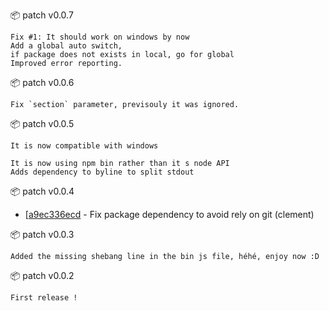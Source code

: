 :package: patch v0.0.7

```
Fix #1: It should work on windows by now
Add a global auto switch,
if package does not exists in local, go for global
Improved error reporting.
```

:package: patch v0.0.6

```
Fix `section` parameter, previsouly it was ignored.
```

:package: patch v0.0.5

```
It is now compatible with windows

It is now using npm bin rather than it s node API
Adds dependency to byline to split stdout
```

:package: patch v0.0.4

* [[a9ec336ecd](https://github.com/maboiteaspam/showusage/commit/a9ec336ecd) - Fix package dependency to avoid rely on git (clement) 

:package: patch v0.0.3

```
Added the missing shebang line in the bin js file, héhé, enjoy now :D
```

:package: patch v0.0.2

```
First release !
```

